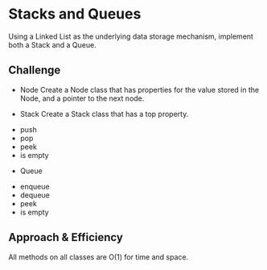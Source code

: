# Stacks and Queues

Using a Linked List as the underlying data storage mechanism, implement both a Stack and a Queue.


## Challenge
* Node
Create a Node class that has properties for the value stored in the Node, and a pointer to the next node.

* Stack
Create a Stack class that has a top property.
- push
- pop
- peek
- is empty

* Queue

- enqueue
- dequeue
- peek
- is empty

## Approach & Efficiency

All methods on all classes are O(1) for time and space.